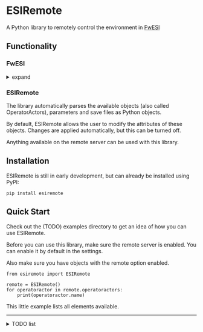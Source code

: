 # ESIRemote

A Python library to remotely control the environment in [FwESI](https://fwesi.de/)

## Functionality

### FwESI
<details><summary>expand</summary>

FwESI has a remote control (basically a local web server) where the user can control the application without having to interact with the computer itself.

This includes actions such as
- loading save file/sub save
- controlling variables of a fire engine (such as the height and length of the ladder)
- start a fire (in FwESI)
- check state of door
- show/hide elements

The last action is still quite buggy with smoke in the latest tested version (1.10.1) and needs to be fixed by the FwESI developers.
Actions like video control are also a bit unstable.

What **CAN'T** be done:
- read/change coordinates of elements (like the user himself)
- get a livestream of the situation
- detect button presses (there are no buttons)
</details>

### ESIRemote
The library automatically parses the available objects (also called OperatorActors), parameters and save files as Python objects.

By default, ESIRemote allows the user to modify the attributes of these objects.
Changes are applied automatically, but this can be turned off.

Anything available on the remote server can be used with this library.


## Installation

ESIRemote is still in early development, but can already be installed using PyPI:
```console
pip install esiremote
```

## Quick Start
Check out the (TODO) examples directory to get an idea of how you can use ESIRemote.

Before you can use this library, make sure the remote server is enabled. You can enable it by default in the settings.

Also make sure you have objects with the remote option enabled.
```python3
from esiremote import ESIRemote

remote = ESIRemote()
for operatoractor in remote.operatoractors:
    print(operatoractor.name)
```
This little example lists all elements available. 

---
<details><summary>TODO list</summary>

- [ ] Add more docstrings and comments
- [x] Add more to readme (stuff like installation and usage)
- [x] Add more helper functions (like search by ID, name, type, etc)
  - Maybe do something like a custom list object with a function called "search_by_attribute" or something
- [ ] remove test code
- [ ] add some examples (and maybe supply scenes)
- [ ] make sure it works flawlessly (check the models especially)
- [x] add `setup.py` or `pyproject.toml`
- [x] publish to PyPi with GH Actions
- [ ] add unittests
- [ ] Feature: load external save file (might not work at all)
</details>
